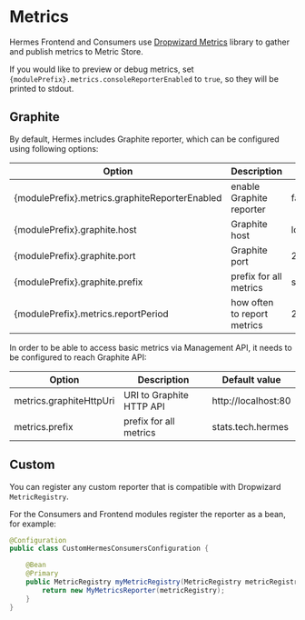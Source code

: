# Metrics

Hermes Frontend and Consumers use [Dropwizard Metrics](https://dropwizard.github.io/metrics/3.1.0/) library to gather
and publish metrics to Metric Store.

If you would like to preview or debug metrics, set `{modulePrefix}.metrics.consoleReporterEnabled` to `true`, so they will be printed
to stdout.

## Graphite

By default, Hermes includes Graphite reporter, which can be configured using following options:

Option                                         | Description                                  | Default value
---------------------------------------------- | -------------------------------------- | -------------
{modulePrefix}.metrics.graphiteReporterEnabled | enable Graphite reporter               | false
{modulePrefix}.graphite.host                   | Graphite host                          | localhost
{modulePrefix}.graphite.port                   | Graphite port                          | 2003
{modulePrefix}.graphite.prefix                 | prefix for all metrics                 | stats.tech.hermes
{modulePrefix}.metrics.reportPeriod            | how often to report metrics            | 20s

In order to be able to access basic metrics via Management API, it needs to be configured to reach Graphite API:

Option                  | Description              | Default value
----------------------- | ------------------------ | -------------
metrics.graphiteHttpUri | URI to Graphite HTTP API | http://localhost:80
metrics.prefix          | prefix for all metrics   | stats.tech.hermes

## Custom

You can register any custom reporter that is compatible with Dropwizard `MetricRegistry`.

For the Consumers and Frontend modules register the reporter as a bean, for example:

```java
@Configuration
public class CustomHermesConsumersConfiguration {

    @Bean
    @Primary
    public MetricRegistry myMetricRegistry(MetricRegistry metricRegistry) {
        return new MyMetricsReporter(metricRegistry);
    }
}
```
